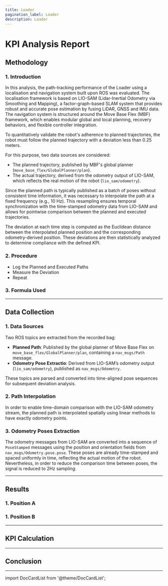 ```yaml
---
title: Loader
pagination_label: Loader
description: Loader
---
```


# KPI Analysis Report

## Methodology

### 1. Introduction
In this analysis, the path-tracking performance of the Loader using a localisation and navigation system built upon ROS was evaluated. The localisation framework is based on LIO-SAM (Lidar-Inertial Odometry via Smoothing and Mapping), a factor-graph-based SLAM system that provides robust and accurate pose estimation by fusing LiDAR, GNSS and IMU data. The navigation system is structured around the Move Base Flex (MBF) framework, which enables modular global and local planning, recovery behaviors, and flexible controller integration.

To quantitatively validate the robot's adherence to planned trajectories, the robot must follow the planned trajectory with a deviation less than 0.25 meters.

For this purpose, two data sources are considered:

- The planned trajectory, published by MBF's global planner (`move_base_flex/GlobalPlanner/plan`).
- The actual trajectory, derived from the odometry output of LIO-SAM, which reflects the real motion of the robot (`lio_sam/odometry`).

Since the planned path is typically published as a batch of poses without consistent time information, it was necessary to interpolate the path at a fixed frequency (e.g., 10 Hz). This resampling ensures temporal synchronization with the time-stamped odometry data from LIO-SAM and allows for pointwise comparison between the planned and executed trajectories.

The deviation at each time step is computed as the Euclidean distance between the interpolated planned position and the corresponding odometry-derived position. These deviations are then statistically analyzed to determine compliance with the defined KPI.

### 2. Procedure
- Log the Planned and Executed Paths
- Measure the Deviation
- Repeat

### 3. Formula Used

---
## Data Collection

### 1. Data Sources
Two ROS topics are extracted from the recorded bag:

- **Planned Path**: Published by the global planner of Move Base Flex on `move_base_flex/GlobalPlanner/plan`, containing a `nav_msgs/Path` message.
- **Odometry Pose Extractio**: Derived from LIO-SAM’s odometry output (`lio_sam/odometry`), published as `nav_msgs/Odometry`.

These topics are parsed and converted into time-aligned pose sequences for subsequent deviation analysis.

### 2. Path Interpolation
In order to enable time-domain comparison with the LIO-SAM odometry stream, the planned path is interpolated spatially using linear methods to have exactly odometry points.

### 3. Odometry Poses Extraction
The odometry messages from LIO-SAM are converted into a sequence of `PoseStamped` messages using the position and orientation fields from `nav_msgs/Odometry.pose.pose`. These poses are already time-stamped and spaced uniformly in time, reflecting the actual motion of the robot. Nevertheless, in order to reduce the comparison time between poses, the signal is reduced to 2Hz sampling.

---
## Results

### 1. Position A

### 1. Position B

---
## KPI Calculation

---
## Conclusion

---
import DocCardList from '@theme/DocCardList';

<DocCardList />
